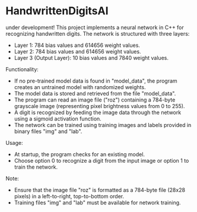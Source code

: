 # HandwrittenDigitsAI
under development!
This project implements a neural network in C++ for recognizing handwritten digits.
The network is structured with three layers:
  - Layer 1: 784 bias values and 614656 weight values.
  - Layer 2: 784 bias values and 614656 weight values.
  - Layer 3 (Output Layer): 10 bias values and 7840 weight values.

Functionality:
  - If no pre-trained model data is found in "model_data", the program creates an untrained model with randomized weights.
  - The model data is stored and retrieved from the file "model_data".
  - The program can read an image file ("roz") containing a 784-byte grayscale image (representing pixel brightness values from 0 to 255).
  - A digit is recognized by feeding the image data through the network using a sigmoid activation function.
  - The network can be trained using training images and labels provided in binary files "img" and "lab".

Usage:
  - At startup, the program checks for an existing model.
  - Choose option 0 to recognize a digit from the input image or option 1 to train the network.
  
Note:
  - Ensure that the image file "roz" is formatted as a 784-byte file (28x28 pixels) in a left-to-right, top-to-bottom order.
  - Training files "img" and "lab" must be available for network training.
